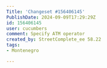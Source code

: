 ```yaml
---
Title: 'Changeset #156406145'
PublishDate: 2024-09-09T17:29:29Z
id: 156406145
user: cucumbers
comment: Specify ATM operator
created_by: StreetComplete_ee 58.22
tags:
- Montenegro

---
```

